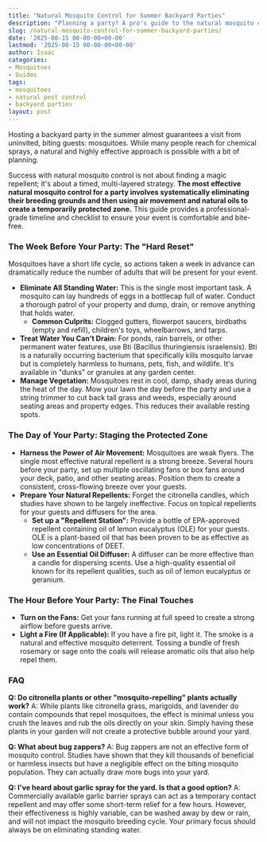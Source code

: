 ```yaml
---
title: "Natural Mosquito Control for Summer Backyard Parties"
description: "Planning a party? A pro's guide to the natural mosquito control methods that actually work. Learn the critical steps to take the week, day, and hour before your event."
slug: /natural-mosquito-control-for-summer-backyard-parties/
date: '2025-08-15 00-00-00+00-00'
lastmod: '2025-08-15 00-00-00+00-00'
author: Isaac
categories:
- Mosquitoes
- Guides
tags:
- mosquitoes
- natural pest control
- backyard parties
layout: post
---
```

Hosting a backyard party in the summer almost guarantees a visit from uninvited, biting guests: mosquitoes. While many people reach for chemical sprays, a natural and highly effective approach is possible with a bit of planning.

Success with natural mosquito control is not about finding a magic repellent; it's about a timed, multi-layered strategy. **The most effective natural mosquito control for a party involves systematically eliminating their breeding grounds and then using air movement and natural oils to create a temporarily protected zone.** This guide provides a professional-grade timeline and checklist to ensure your event is comfortable and bite-free.

### The Week Before Your Party: The "Hard Reset"

Mosquitoes have a short life cycle, so actions taken a week in advance can dramatically reduce the number of adults that will be present for your event.

*   **Eliminate All Standing Water:** This is the single most important task. A mosquito can lay hundreds of eggs in a bottlecap full of water. Conduct a thorough patrol of your property and dump, drain, or remove anything that holds water.
    *   **Common Culprits:** Clogged gutters, flowerpot saucers, birdbaths (empty and refill), children's toys, wheelbarrows, and tarps.
*   **Treat Water You Can't Drain:** For ponds, rain barrels, or other permanent water features, use Bti (Bacillus thuringiensis israelensis). Bti is a naturally occurring bacterium that specifically kills mosquito larvae but is completely harmless to humans, pets, fish, and wildlife. It's available in "dunks" or granules at any garden center.
*   **Manage Vegetation:** Mosquitoes rest in cool, damp, shady areas during the heat of the day. Mow your lawn the day before the party and use a string trimmer to cut back tall grass and weeds, especially around seating areas and property edges. This reduces their available resting spots.

### The Day of Your Party: Staging the Protected Zone

*   **Harness the Power of Air Movement:** Mosquitoes are weak flyers. The single most effective natural repellent is a strong breeze. Several hours before your party, set up multiple oscillating fans or box fans around your deck, patio, and other seating areas. Position them to create a consistent, cross-flowing breeze over your guests.
*   **Prepare Your Natural Repellents:** Forget the citronella candles, which studies have shown to be largely ineffective. Focus on topical repellents for your guests and diffusers for the area.
    *   **Set up a "Repellent Station":** Provide a bottle of EPA-approved repellent containing oil of lemon eucalyptus (OLE) for your guests. OLE is a plant-based oil that has been proven to be as effective as low concentrations of DEET.
    *   **Use an Essential Oil Diffuser:** A diffuser can be more effective than a candle for dispersing scents. Use a high-quality essential oil known for its repellent qualities, such as oil of lemon eucalyptus or geranium.

### The Hour Before Your Party: The Final Touches

*   **Turn on the Fans:** Get your fans running at full speed to create a strong airflow before guests arrive.
*   **Light a Fire (If Applicable):** If you have a fire pit, light it. The smoke is a natural and effective mosquito deterrent. Tossing a bundle of fresh rosemary or sage onto the coals will release aromatic oils that also help repel them.

### FAQ

**Q: Do citronella plants or other "mosquito-repelling" plants actually work?**
A: While plants like citronella grass, marigolds, and lavender do contain compounds that repel mosquitoes, the effect is minimal unless you crush the leaves and rub the oils directly on your skin. Simply having these plants in your garden will not create a protective bubble around your yard.

**Q: What about bug zappers?**
A: Bug zappers are not an effective form of mosquito control. Studies have shown that they kill thousands of beneficial or harmless insects but have a negligible effect on the biting mosquito population. They can actually draw more bugs into your yard.

**Q: I've heard about garlic spray for the yard. Is that a good option?**
A: Commercially available garlic barrier sprays can act as a temporary contact repellent and may offer some short-term relief for a few hours. However, their effectiveness is highly variable, can be washed away by dew or rain, and will not impact the mosquito breeding cycle. Your primary focus should always be on eliminating standing water.